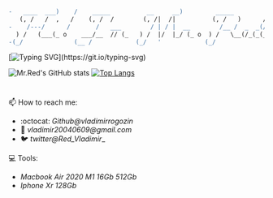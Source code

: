 ```diff
-   ____  ___)    /    _____          __     __)         _____           
   (, /   /  ,   /    (, /  /        (, /|  /|          (, /   )      /)
-    /---/      /       /   ___        / | / |  __        /__ /  _  _(/  
  ) /   (___(_ o    ___/__  // (_   ) /  |/  |_/ (_ o  ) /   \__(/_(_(_  
-(_/              (__ /            (_/   '            (_/                
```

[![Typing SVG](https://readme-typing-svg.herokuapp.com?font=JetBrains+Mono&color=%23FF3F36&lines=Building+your+future.;Let's+securize+this+world!;Let's+continue+learning!)](https://git.io/typing-svg)

![Mr.Red's GitHub stats](https://github-readme-stats.vercel.app/api?username=vladimirrogozin&show_icons=true&theme=dark&border_color=ffbc00&icon_color=ff3f36&count_private=true) [![Top Langs](https://github-readme-stats.vercel.app/api/top-langs/?username=vladimirrogozin&layout=compact&theme=dark&border_color=ffbc00&icon_color=ff3f36)](https://github.com/anuraghazra/github-readme-stats)


#
📫 How to reach me:

* :octocat: _Github@vladimirrogozin_
* 📧 _vladimir20040609@gmail.com_
* 🐦 _twitter@Red_Vladimir__

💻 Tools:
* _Macbook Air 2020 M1 16Gb 512Gb_
* _Iphone Xr 128Gb_
